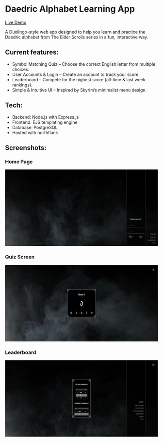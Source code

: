 # Daedric Alphabet Learning App

[Live Demo](https://site--duodedra--y685ylx9pnrf.code.run/)

A Duolingo-style web app designed to help you learn and practice the Daedric alphabet from The Elder Scrolls series in a fun, interactive way.

## Current features:

- Symbol Matching Quiz – Choose the correct English letter from multiple choices.
- User Accounts & Login – Create an account to track your score.
- Leaderboard – Compete for the highest score (all-time & last week rankings).
- Simple & Intuitive UI – Inspired by Skyrim’s minimalist menu design.

## Tech:

- Backend: Node.js with Express.js
- Frontend: EJS templating engine
- Database: PostgreSQL
- Hosted with northflank

## Screenshots:

### Home Page

<img src="./public/imgs/preview/home.jpeg" alt="Home" width="720">

### Quiz Screen

<img src="./public/imgs/preview/quiz.jpeg" alt="Quiz" width="720">

### Leaderboard

<img src="./public/imgs/preview/leaderboard.jpeg" alt="Leaderboard" width="720">
